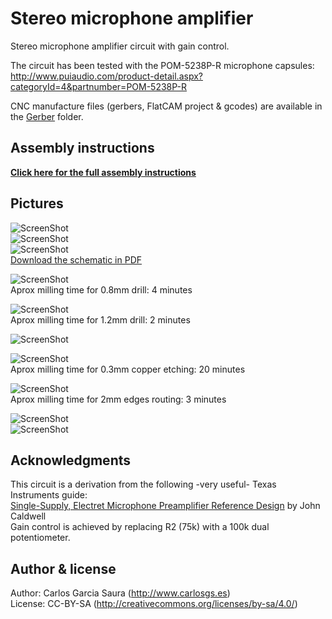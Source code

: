 # Stereo microphone amplifier

Stereo microphone amplifier circuit with gain control.  

The circuit has been tested with the POM-5238P-R microphone capsules:  
<http://www.puiaudio.com/product-detail.aspx?categoryId=4&partnumber=POM-5238P-R>  

CNC manufacture files (gerbers, FlatCAM project & gcodes) are available in the [Gerber](Gerber) folder.  

Assembly instructions
--
[**Click here for the full assembly instructions**](https://github.com/carlosgs/OpenBinaural/wiki)  

Pictures  
--
![ScreenShot](pictures/stereo_mic_amplifier.png)  
![ScreenShot](pictures/stereo_mic_amplifier_layout.png)  
![ScreenShot](pictures/stereo_mic_amplifier_schematic.png)  
[Download the schematic in PDF](stereo_mic_amplifier.pdf)  


![ScreenShot](pictures/cnc_A_drills1.jpg)  
Aprox milling time for 0.8mm drill: 4 minutes  

![ScreenShot](pictures/cnc_B_drills2.jpg)  
Aprox milling time for 1.2mm drill: 2 minutes  

![ScreenShot](pictures/cnc_C_tracks1.jpg)  

![ScreenShot](pictures/cnc_D_tracks2.jpg)  
Aprox milling time for 0.3mm copper etching: 20 minutes  

![ScreenShot](pictures/cnc_E_finalPCB.jpg)  
Aprox milling time for 2mm edges routing: 3 minutes  

![ScreenShot](pictures/stereo_mic_amplifier_assembled1.jpg)  
![ScreenShot](pictures/stereo_mic_amplifier_assembled2.jpg)  

Acknowledgments  
--
This circuit is a derivation from the following -very useful- Texas Instruments guide:  
[Single-Supply, Electret Microphone Preamplifier Reference Design](http://www.ti.com/tool/TIPD181) by John Caldwell  
Gain control is achieved by replacing R2 (75k) with a 100k dual potentiometer.  

Author & license  
--
Author: Carlos Garcia Saura (<http://www.carlosgs.es>)  
License: CC-BY-SA (<http://creativecommons.org/licenses/by-sa/4.0/>)  


